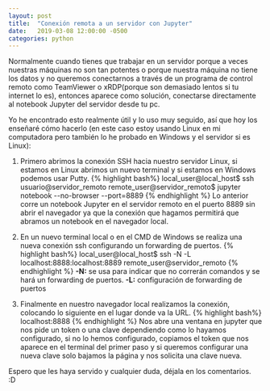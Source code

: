 ```yaml
---
layout: post
title:  "Conexión remota a un servidor con Jupyter"
date:   2019-03-08 12:00:00 -0500
categories: python
---
```

Normalmente cuando tienes que trabajar en un servidor porque a veces nuestras máquinas no son tan potentes o porque nuestra máquina no tiene los datos y no queremos conectarnos a través de un programa de control remoto como TeamViewer o xRDP(porque son demasiado lentos si tu internet lo es), entonces aparece como solución, conectarse directamente al notebook Jupyter del servidor desde tu pc.

Yo he encontrado esto realmente útil y lo uso muy seguido, así que hoy los enseñaré cómo hacerlo (en este caso estoy usando Linux en mi computadora pero también lo he probado en Windows y el servidor si es Linux):

1. Primero abrimos la conexión SSH hacia nuestro servidor Linux, si estamos en Linux abrimos un nuevo terminal y si estamos en Windows podemos usar Putty.
{% highlight bash%}
local_user@local_host$ ssh usuario@servidor_remoto
remote_user@servidor_remoto$ jupyter notebook --no-browser --port=8889
{% endhighlight %}
Lo anterior corre un notebook Jupyter en el servidor remoto en el puerto 8889 sin abrir el navegador ya que la conexión que hagamos permitirá que abramos un notebook en el navegador local.

2. En un nuevo terminal local o en el CMD de Windows  se realiza una nueva conexión ssh configurando un forwarding de puertos.
{% highlight bash%}
local_user@local_host$ ssh -N -L localhost:8888:localhost:8889 remote_user@servidor_remoto
{% endhighlight %}
**-N:** se usa para indicar que no correrán comandos y se hará un forwarding de puertos.
**-L:** configuración de forwarding de puertos

3. Finalmente en nuestro navegador local realizamos la conexión, colocando lo siguiente en el lugar donde va la URL.
{% highlight bash%}
localhost:8888
{% endhighlight %}
Nos abre una ventana en jupyter que nos pide un token o una clave dependiendo como lo hayamos configurado, si no lo hemos configurado, copiamos el token que nos aparece en el terminal del primer paso y si queremos configurar una nueva clave solo bajamos la página y nos solicita una clave nueva.

Espero que les haya servido y cualquier duda, déjala en los comentarios.   
:D

[comment]: <> (ref:https://hsaghir.github.io/data_science/jupyter-notebook-on-a-remote-machine-linux/)

